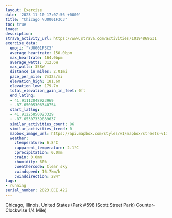```yaml
---
layout: Exercise
date: '2023-11-10 17:07:56 +0000'
title: "Chicago \U0001F3C3"
toc: true
image:
description:
strava_activity_url: https://www.strava.com/activities/10194869631
exercise_data:
  emoji: "\U0001F3C3"
  average_heartrate: 150.0bpm
  max_heartrate: 164.0bpm
  average_watts: 312.6W
  max_watts: 358W
  distance_in_miles: 2.01mi
  pace_per_mile: 7m32s/mi
  elevation_high: 181.6m
  elevation_low: 179.7m
  total_elevation_gain_in_feet: 0ft
  end_latlng:
  - 41.91112048923969
  - -87.65005306340754
  start_latlng:
  - 41.91225850023329
  - -87.65307339839637
  similar_activities_count: 86
  similar_activities_trend: 0
  mapbox_image_url: https://api.mapbox.com/styles/v1/mapbox/streets-v11/static/path-5+787af2-1.0(i%7Bx~Fbl~uOEqBQa%40DKPQNYZ%5Dj%40w%40P_%40NwA%40uA%40KLQ%40M%3FgIEgEAiGGqB%3FkBl%40GNGPAtAALJDdDAx%40Bh%40DNLRHHPF~%40C%5CEZQLY%40SGcDCWMWOMUEu%40B_%40DKDOPO%60%40%3FPHhDDNLPRJPD%60AEPCRMFIJU%40SEeDCWGMMSKGSCoAJQFQPMf%40BtBFhAJRRNNFL%3F~%40GREPOJUBK%3Fq%40CaCAQKWOOMEUCuAJIFS%60%40EV%3FvADvAFVPRRJR%40%60AGNETMLSBO%3FuAEwAGi%40IMQM_%40EyA%40c%40EWUUDmAFKDED%3FNBh%40Yi%40EFAn%40LvGCzBDjBAtBBlAAf%40DjB),pin-s-s+e5b22e(-87.65138,41.91173),pin-s-f+89ae00(-87.64825000000009,41.91097999999999)/auto/800x800?access_token=pk.eyJ1Ijoiam9zaGJlY2ttYW4iLCJhIjoiY205eWR2aDd1MWZ6djJrbXc4a3M0bWZleiJ9.XiG9OWkNcZk2QzjJbxLB4A
  weather:
    :temperature: 6.8°C
    :apparent_temperature: 2.1°C
    :precipitation: 0.0mm
    :rain: 0.0mm
    :humidity: 60%
    :weathercode: Clear sky
    :windspeed: 16.7km/h
    :winddirection: 284°
tags:
- running
serial_number: 2023.ECE.422
---
```

Chicago, Illinois, United States (Park #598 (Scott Street Park) Counter-Clockwise 1/4 Mile)
